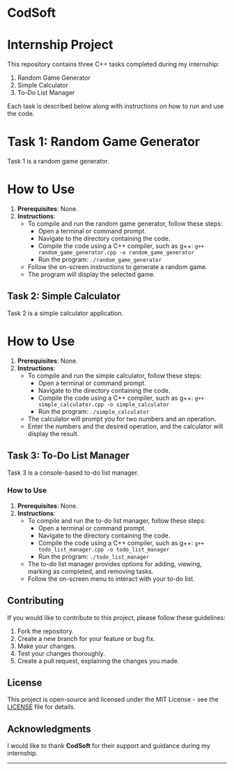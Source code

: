 # CodSoft
# Internship Project

This repository contains three C++ tasks completed during my internship:

1. Random Game Generator
2. Simple Calculator
3. To-Do List Manager

Each task is described below along with instructions on how to run and use the code.

# Task 1: Random Game Generator

Task 1 is a random game generator.

# How to Use

1. **Prerequisites**: None.
2. **Instructions**:
   - To compile and run the random game generator, follow these steps:
     - Open a terminal or command prompt.
     - Navigate to the directory containing the code.
     - Compile the code using a C++ compiler, such as g++: `g++ random_game_generator.cpp -o random_game_generator`
     - Run the program: `./random_game_generator`
   - Follow the on-screen instructions to generate a random game.
   - The program will display the selected game.

## Task 2: Simple Calculator

Task 2 is a simple calculator application.

# How to Use

1. **Prerequisites**: None.
2. **Instructions**:
   - To compile and run the simple calculator, follow these steps:
     - Open a terminal or command prompt.
     - Navigate to the directory containing the code.
     - Compile the code using a C++ compiler, such as g++: `g++ simple_calculator.cpp -o simple_calculator`
     - Run the program: `./simple_calculator`
   - The calculator will prompt you for two numbers and an operation.
   - Enter the numbers and the desired operation, and the calculator will display the result.

## Task 3: To-Do List Manager

Task 3 is a console-based to-do list manager.

### How to Use

1. **Prerequisites**: None.
2. **Instructions**:
   - To compile and run the to-do list manager, follow these steps:
     - Open a terminal or command prompt.
     - Navigate to the directory containing the code.
     - Compile the code using a C++ compiler, such as g++: `g++ todo_list_manager.cpp -o todo_list_manager`
     - Run the program: `./todo_list_manager`
   - The to-do list manager provides options for adding, viewing, marking as completed, and removing tasks.
   - Follow the on-screen menu to interact with your to-do list.

## Contributing

If you would like to contribute to this project, please follow these guidelines:

1. Fork the repository.
2. Create a new branch for your feature or bug fix.
3. Make your changes.
4. Test your changes thoroughly.
5. Create a pull request, explaining the changes you made.

## License

This project is open-source and licensed under the MIT License - see the [LICENSE](LICENSE) file for details.

## Acknowledgments

I would like to thank **CodSoft** for their support and guidance during my internship.

---

